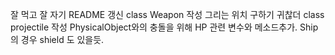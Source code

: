 잘 먹고 잘 자기
README 갱신
class Weapon 작성
    그리는 위치 구하기 귀찮더
class projectile 작성
    PhysicalObject와의 충돌을 위해 HP 관련 변수와 메소드추가.
    Ship의 경우 shield 도 있을듯.
